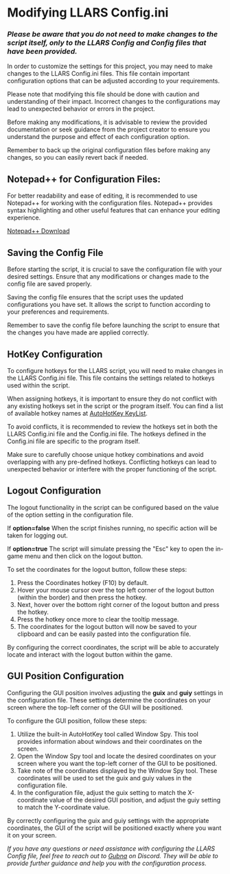 # Modifying LLARS Config.ini
### *Please be aware that you do not need to make changes to the script itself, only to the LLARS Config and Config files that have been provided.*
In order to customize the settings for this project, you may need to make changes to the LLARS Config.ini files. This file contain important configuration options that can be adjusted according to your requirements.

Please note that modifying this file should be done with caution and understanding of their impact. Incorrect changes to the configurations may lead to unexpected behavior or errors in the project.

Before making any modifications, it is advisable to review the provided documentation or seek guidance from the project creator to ensure you understand the purpose and effect of each configuration option.

Remember to back up the original configuration files before making any changes, so you can easily revert back if needed.

## Notepad++ for Configuration Files:
For better readability and ease of editing, it is recommended to use Notepad++ for working with the configuration files. Notepad++ provides syntax highlighting and other useful features that can enhance your editing experience.

[Notepad++  Download](https://notepad-plus-plus.org/downloads/)

## Saving the Config File
Before starting the script, it is crucial to save the configuration file with your desired settings. Ensure that any modifications or changes made to the config file are saved properly.

Saving the config file ensures that the script uses the updated configurations you have set. It allows the script to function according to your preferences and requirements.

Remember to save the config file before launching the script to ensure that the changes you have made are applied correctly.

## HotKey Configuration
To configure hotkeys for the LLARS script, you will need to make changes in the LLARS Config.ini file. This file contains the settings related to hotkeys used within the script.

When assigning hotkeys, it is important to ensure they do not conflict with any existing hotkeys set in the script or the program itself. You can find a list of available hotkey names at [AutoHotKey KeyList](https://www.autohotkey.com/docs/v2/KeyList.htm).

To avoid conflicts, it is recommended to review the hotkeys set in both the LLARS Config.ini file and the Config.ini file. The hotkeys defined in the Config.ini file are specific to the program itself.

Make sure to carefully choose unique hotkey combinations and avoid overlapping with any pre-defined hotkeys. Conflicting hotkeys can lead to unexpected behavior or interfere with the proper functioning of the script.

## Logout Configuration
The logout functionality in the script can be configured based on the value of the option setting in the configuration file.

If **option=false** When the script finishes running, no specific action will be taken for logging out.

If **option=true** The script will simulate pressing the "Esc" key to open the in-game menu and then click on the logout button.

To set the coordinates for the logout button, follow these steps:

1. Press the Coordinates hotkey (F10) by default.
2. Hover your mouse cursor over the top left corner of the logout button (within the border) and then press the hotkey.
3. Next, hover over the bottom right corner of the logout button and press the hotkey.
4. Press the hotkey once more to clear the tooltip message.
5. The coordinates for the logout button will now be saved to your clipboard and can be easily pasted into the configuration file.

By configuring the correct coordinates, the script will be able to accurately locate and interact with the logout button within the game.

## GUI Position Configuration
Configuring the GUI position involves adjusting the **guix** and **guiy** settings in the configuration file. These settings determine the coordinates on your screen where the top-left corner of the GUI will be positioned.

To configure the GUI position, follow these steps:

1. Utilize the built-in AutoHotKey tool called Window Spy. This tool provides information about windows and their coordinates on the screen.
2. Open the Window Spy tool and locate the desired coordinates on your screen where you want the top-left corner of the GUI to be positioned.
3. Take note of the coordinates displayed by the Window Spy tool. These coordinates will be used to set the guix and guiy values in the configuration file.
4. In the configuration file, adjust the guix setting to match the X-coordinate value of the desired GUI position, and adjust the guiy setting to match the Y-coordinate value.

By correctly configuring the guix and guiy settings with the appropriate coordinates, the GUI of the script will be positioned exactly where you want it on your screen.

*If you have any questions or need assistance with configuring the LLARS Config file, feel free to reach out to [Gubna](https://discordapp.com/users/616070790319964160) on Discord. They will be able to provide further guidance and help you with the configuration process.*
